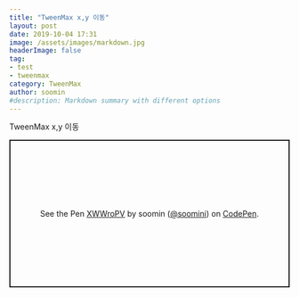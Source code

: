 ```yaml
---
title: "TweenMax x,y 이동"
layout: post
date: 2019-10-04 17:31
image: /assets/images/markdown.jpg
headerImage: false
tag:
- test
- tweenmax
category: TweenMax
author: soomin
#description: Markdown summary with different options
---
```

TweenMax x,y 이동

<p class="codepen" data-height="265" data-theme-id="0" data-default-tab="css,result" data-user="soomini" data-slug-hash="XWWroPV" style="height: 265px; box-sizing: border-box; display: flex; align-items: center; justify-content: center; border: 2px solid; margin: 1em 0; padding: 1em;" data-pen-title="XWWroPV">
  <span>See the Pen <a href="https://codepen.io/soomini/pen/XWWroPV">
  XWWroPV</a> by soomin (<a href="https://codepen.io/soomini">@soomini</a>)
  on <a href="https://codepen.io">CodePen</a>.</span>
</p>
<script async src="https://static.codepen.io/assets/embed/ei.js"></script>
